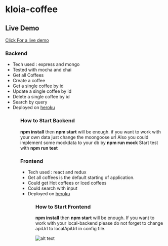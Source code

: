 # kloia-coffee

## Live Demo
<a href="https://kloia-coffee-client.herokuapp.com/" target="_blank">Click For a live demo</a>


### Backend
<ul>
<li>Tech used : express and mongo</li>
<li>Tested with mocha and chai</li>
<li>Get all Coffees </li>
<li>Create a coffee </li>
<li>Get a single coffee by id </li>
<li>Update a single coffee by id </li>
<li>Delete a single coffee by id </li>
<li>Search by query</li>
<li>Deployed on <a href="https://kloia-coffee-server.herokuapp.com/" target="_blank">heroku</a></li>
<ul>

### How to Start Backend
**npm install** then **npm start** will be enough.
if you want to work with your own data just change the moongoose url 
Also you could implement some mockdata to your db by **npm run mock**
Start test with **npm run test**

### Frontend
<ul>
<li>Tech used : react and redux </li>
<li>Get all coffees is the default starting of application.</li>
<li>Could get Hot coffees or Iced coffees </li>
<li>Could search with input</li>
<li>Deployed on 
 <a href="https://kloia-coffee-client.herokuapp.com/" target="_blank">heroku</a>
</li>
<ul>

### How to Start Frontend
**npm install** then **npm start** will be enough.
If you want to work with your local-backend please do not forget to change apiUrl to localApiUrl in config file.

![alt text](https://github.com/halidozkilic/kloia-coffee/blob/master/image.jpg?raw=true)



